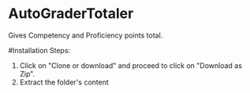 # AutoGraderTotaler
Gives Competency and Proficiency points total.

#Installation Steps:
1) Click on "Clone or download" and proceed to click on "Download as Zip".
2) Extract the folder's content
